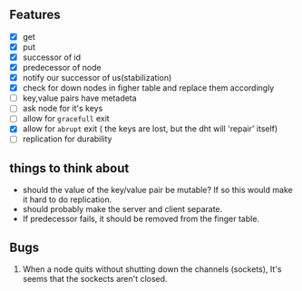 ## Features
- [x]  get
- [x]  put
- [x]  successor of id
- [x]  predecessor of node
- [x]  notify our successor of us(stabilization)
- [x]  check for down nodes in figher table and replace them accordingly
- [ ]  key,value pairs have metadeta
- [ ]  ask node for it's keys
- [ ]  allow for `gracefull` exit
- [x]  allow for `abrupt` exit ( the keys are lost, but the dht will 'repair' itself)
- [ ]  replication for durability

## things to think about
* should the value of the key/value pair be mutable? If so this would make it hard to do replication.
* should probably make the server and client separate.
* If predecessor fails, it should be removed from the finger table.

## Bugs

1. When a node quits without shutting down the channels (sockets), It's seems that the sockects aren't closed.